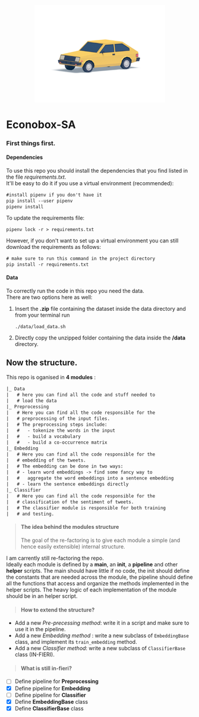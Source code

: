 <p align="center">
  <img src="https://github.com/GiuliaLanzillotta/Econobox-SA/blob/master/chevrolet_render.jpg" width="350" title="econobox">
</p>


# Econobox-SA

### First things first.  
#### Dependencies
To use this repo you should install the dependencies that you find listed in the file *requirements.txt*. <br>
It'll be easy to do it if you use a virtual environment (recommended):
``` 
#install pipenv if you don't have it
pip install --user pipenv
pipenv install
```
To update the requirements file: 
``` 
pipenv lock -r > requirements.txt
```
However, if you don't want to set up a virtual environment you can still download the requirements as follows: 
```
# make sure to run this command in the project directory
pip install -r requirements.txt
```

#### Data 
To correctly run the code in this repo you need the data. <br>
There are two options here as well: <br>
1. Insert the **.zip** file containing the dataset inside the data directory and from your terminal run
    ```
    ./data/load_data.sh
    ```
2. Directly copy the unzipped folder containing the data inside the **/data** directory. 


## Now the structure. 
This repo is oganised in **4 modules** : 

    |_ Data 
    |   # here you can find all the code and stuff needed to 
    |   # load the data 
    |_ Preprocessing
    |   # Here you can find all the code responsible for the 
    |   # preprocessing of the input files. 
    |   # The preprocessing steps include: 
    |   #   - tokenize the words in the input
    |   #   - build a vocabulary
    |   #   - build a co-occurrence matrix
    |_ Embedding
    |   # Here you can find all the code responsible for the 
    |   # embedding of the tweets. 
    |   # The embedding can be done in two ways: 
    |   # - learn word embeddings -> find some fancy way to 
    |   #   aggregate the word embeddings into a sentence embedding
    |   # - learn the sentence embeddings directly
    |_ Classifier
    |   # Here you can find all the code responsible for the 
    |   # classification of the sentiment of tweets.
    |   # The classifier module is responsible for both training 
    |   # and testing. 
    
> #### The idea behind the modules structure 
> The goal of the re-factoring is to give each module a 
> simple (and hence easily extensible) internal structure. <br>

I am carrently still re-factoring the repo.
<br>Ideally each 
 module is defined by a **main**, an **init**, a **pipeline** and other
 **helper** scripts. The main should have little if no code, the init should
 define the constants that are needed across the module, the pipeline should
 define all the functions that access and organize the methods implemented
 in the helper scripts. The heavy logic of each implementation of the module
 should be in an helper script. 
 
 > #### How to extend the structure?
- Add a new *Pre-precessing method*: write 
it in a script and make sure to use it in the pipeline. 
- Add a new *Embedding method* : write a new subclass
of ```EmbeddingBase``` class, and implement its ```train_embedding``` 
method. 
- Add a new *Classifier method*: write a new subclass
of ```ClassifierBase``` class (IN-FIERI).

> #### What is still in-fieri? 
- [ ] Define pipeline for **Preprocessing**
- [x] Define pipeline for **Embedding**
- [ ] Define pipeline for **Classifier**
- [x] Define **EmbeddingBase** class
- [x] Define **ClassifierBase** class
